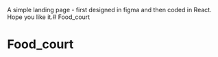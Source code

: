 A simple landing page - first designed in figma and then coded in React. Hope you like it.# Food_court
# Food_court
